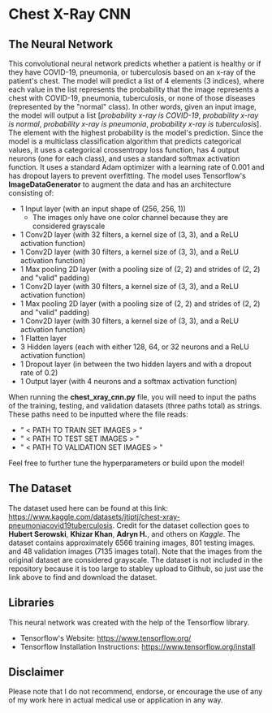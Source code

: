 # Chest X-Ray CNN

## The Neural Network
This convolutional neural network predicts whether a patient is healthy or if they have COVID-19, pneumonia, or tuberculosis based on an x-ray of the patient's chest. The model will predict a list of 4 elements (3 indices), where each value in the list represents the probability that the image represents a chest with COVID-19, pneumonia, tuberculosis, or none of those diseases (represented by the "normal" class). In other words, given an input image, the model will output a list [*probability x-ray is COVID-19*, *probability x-ray is normal*, *probability x-ray is pneumonia*, *probability x-ray is tuberculosis*]. The element with the highest probability is the model's prediction. Since the model is a multiclass classification algorithm that predicts categorical values, it uses a categorical crossentropy loss function, has 4 output neurons (one for each class), and uses a standard softmax activation function. It uses a standard Adam optimizer with a learning rate of 0.001 and has dropout layers to prevent overfitting. The model uses Tensorflow's **ImageDataGenerator** to augment the data and has an architecture consisting of:
- 1 Input layer (with an input shape of (256, 256, 1))
    * The images only have one color channel because they are considered grayscale
- 1 Conv2D layer (with 32 filters, a kernel size of (3, 3), and a ReLU activation function)
- 1 Conv2D layer (with 30 filters, a kernel size of (3, 3), and a ReLU activation function)
- 1 Max pooling 2D layer (with a pooling size of (2, 2) and strides of (2, 2) and "valid" padding)
- 1 Conv2D layer (with 30 filters, a kernel size of (3, 3), and a ReLU activation function)
- 1 Max pooling 2D layer (with a pooling size of (2, 2) and strides of (2, 2) and "valid" padding)
- 1 Conv2D layer (with 30 filters, a kernel size of (3, 3), and a ReLU activation function)
- 1 Flatten layer
- 3 Hidden layers (each with either 128, 64, or 32 neurons and a ReLU activation function)
- 1 Dropout layer (in between the two hidden layers and with a dropout rate of 0.2)
- 1 Output layer (with 4 neurons and a softmax activation function)

When running the **chest_xray_cnn.py** file, you will need to input the paths of the training, testing, and validation datasets (three paths total) as strings. These paths need to be inputted where the file reads:
- " < PATH TO TRAIN SET IMAGES > " 
- " < PATH TO TEST SET IMAGES > "
- " < PATH TO VALIDATION SET IMAGES > " 

Feel free to further tune the hyperparameters or build upon the model!

## The Dataset
The dataset used here can be found at this link: https://www.kaggle.com/datasets/jtiptj/chest-xray-pneumoniacovid19tuberculosis. Credit for the dataset collection goes to **Hubert Serowski**, **Khizar Khan**, **Adryn H.**, and others on *Kaggle*. The dataset contains approximately 6566 training images, 801 testing images. and 48 validation images (7135 images total). Note that the images from the original dataset are considered grayscale. The dataset is not included in the repository because it is too large to stabley upload to Github, so just use the link above to find and download the dataset.

## Libraries
This neural network was created with the help of the Tensorflow library.
- Tensorflow's Website: https://www.tensorflow.org/
- Tensorflow Installation Instructions: https://www.tensorflow.org/install

## Disclaimer
Please note that I do not recommend, endorse, or encourage the use of any of my work here in actual medical use or application in any way. 
